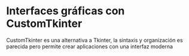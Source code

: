 # Interfaces gráficas con CustomTkinter

CustomTkinter es una alternativa a Tkinter, la sintaxis y organización es parecida pero permite crear aplicaciones con una interfaz moderna


